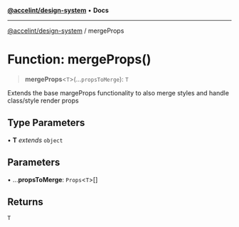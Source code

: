 [**@accelint/design-system**](../README.md) • **Docs**

***

[@accelint/design-system](../README.md) / mergeProps

# Function: mergeProps()

> **mergeProps**\<`T`\>(...`propsToMerge`): `T`

Extends the base margeProps functionality to also merge styles and handle class/style render props

## Type Parameters

• **T** *extends* `object`

## Parameters

• ...**propsToMerge**: `Props`\<`T`\>[]

## Returns

`T`
